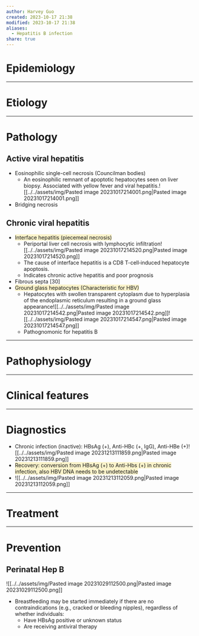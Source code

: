 ```yaml
---
author: Harvey Guo
created: 2023-10-17 21:38
modified: 2023-10-17 21:38
aliases:
  - Hepatitis B infection
share: true
---
```


# Epidemiology


---
# Etiology


---
# Pathology
## Active viral hepatitis
- Eosinophilic single-cell necrosis (Councilman bodies) 
	- An eosinophilic remnant of apoptotic hepatocytes seen on liver biopsy. Associated with yellow fever and viral hepatitis.![[../../assets/img/Pasted image 20231017214001.png|Pasted image 20231017214001.png]]
- Bridging necrosis
## Chronic viral hepatitis
- <span style="background:rgba(240, 200, 0, 0.2)">Interface hepatitis (piecemeal necrosis) </span>
	- Periportal liver cell necrosis with lymphocytic infiltration![[../../assets/img/Pasted image 20231017214520.png|Pasted image 20231017214520.png]]
	- The cause of interface hepatitis is a CD8 T-cell‑induced hepatocyte apoptosis.
	- Indicates chronic active hepatitis and poor prognosis
- Fibrous septa   [30]
- <span style="background:rgba(240, 200, 0, 0.2)">Ground glass hepatocytes (Characteristic for HBV)</span>
	- Hepatocytes with swollen transparent cytoplasm due to hyperplasia of the endoplasmic reticulum resulting in a ground glass appearance![[../../assets/img/Pasted image 20231017214542.png|Pasted image 20231017214542.png]]![[../../assets/img/Pasted image 20231017214547.png|Pasted image 20231017214547.png]]
	- Pathognomonic for hepatitis B

---
# Pathophysiology


---
# Clinical features


---
# Diagnostics
- Chronic infection (inactive): HBsAg (+), Anti-HBc (+, IgG), Anti-HBe (+)![[../../assets/img/Pasted image 20231213111859.png|Pasted image 20231213111859.png]]
- <span style="background:rgba(240, 200, 0, 0.2)">Recovery: conversion from HBsAg (+) to Anti-Hbs (+) in chronic infection, also HBV DNA needs to be undetectable</span>
- ![[../../assets/img/Pasted image 20231213112059.png|Pasted image 20231213112059.png]]

---
# Treatment


---
# Prevention
## Perinatal Hep B
![[../../assets/img/Pasted image 20231029112500.png|Pasted image 20231029112500.png]]
- Breastfeeding may be started immediately if there are no contraindications (e.g., cracked or bleeding nipples), regardless of whether individuals:
	- Have HBsAg positive or unknown status
	- Are receiving antiviral therapy